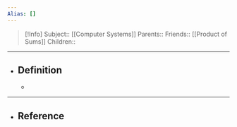```yaml
---
Alias: []
---
```

> [!Info]
> Subject:: [[Computer Systems]]
> Parents:: 
> Friends:: [[Product of Sums]]
> Children:: 
---
- ## Definition
	- 
---
- ## Reference